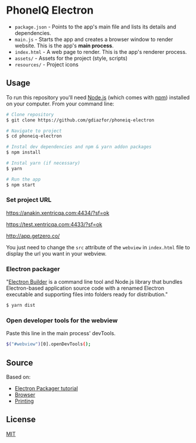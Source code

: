 # PhoneIQ Electron

- `package.json` - Points to the app's main file and lists its details and dependencies.
- `main.js` - Starts the app and creates a browser window to render website. This is the app's **main process**.
- `index.html` - A web page to render. This is the app's renderer process.
- `assets/` - Assets for the project (style, scripts)
- `resources/` - Project icons

## Usage

To run this repository you'll need [Node.js](https://nodejs.org/en/download/) (which comes with [npm](http://npmjs.com)) installed on your computer. From your command line:

```bash
# Clone repository
$ git clone https://github.com/gdiazfor/phoneiq-electron

# Navigate to project
$ cd phoneiq-electron

# Instal dev dependencies and npm & yarn addon packages
$ npm install

# Instal yarn (if necessary)
$ yarn

# Run the app
$ npm start
```


### Set project URL

https://anakin.xentricqa.com:4434/?sf=ok

https://test.xentricqa.com:4433/?sf=ok

http://app.getzero.co/

You just need to change the `src` attribute of the `webview` in `index.html` file to display the url you want in your webview.


### Electron packager

"[Electron Builder](https://www.electron.build/) is a command line tool and Node.js library that bundles Electron-based application source code with a renamed Electron executable and supporting files into folders ready for distribution."

```bash
$ yarn dist

```
### Open developer tools for the webview

Paste this line in the main process' devTools.

```bash
$("#webview")[0].openDevTools();
```


## Source

Based on:

- [Electron Packager tutorial](https://www.christianengvall.se/electron-packager-tutorial/)
- [Browser](https://github.com/hokein/electron-sample-apps/tree/master/webview/browser)
- [Printing](https://github.com/hokein/electron-sample-apps/tree/master/printing)

## License

[MIT](LICENSE.md)
